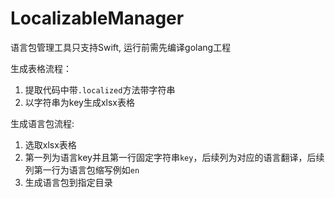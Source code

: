 # LocalizableManager

语言包管理工具只支持Swift, 运行前需先编译golang工程

生成表格流程：

1. 提取代码中带`.localized`方法带字符串
2. 以字符串为key生成xlsx表格

生成语言包流程:

1. 选取xlsx表格
2. 第一列为语言key并且第一行固定字符串`key`，后续列为对应的语言翻译，后续列第一行为语言包缩写例如`en`
3. 生成语言包到指定目录
